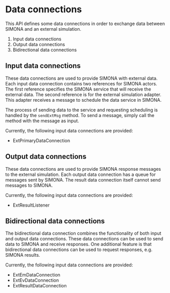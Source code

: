 # Data connections

This API defines some data connections in order to exchange data between SIMONA and an external simulation.

1. Input data connections
2. Output data connections
3. Bidirectional data connections

## Input data connections

These data connections are used to provide SIMONA with external data. Each input data connection contains two references
for SIMONA actors. The first reference specifies the SIMONA service that will receive the external data. The second
reference is for the external simulation adapter. This adapter receives a message to schedule the data service in SIMONA.

The process of sending data to the service and requesting scheduling is handled by the `sendExtMsg` method.
To send a message, simply call the method with the message as input.

Currently, the following input data connections are provided:
- ExtPrimaryDataConnection


## Output data connections

These data connections are used to provide SIMONA response messages to the external simulation. Each output data connection
has a queue for messages sent by SIMONA. The result data connection itself cannot send messages to SIMONA.

Currently, the following input data connections are provided:
- ExtResultListener


## Bidirectional data connections

The bidirectional data connection combines the functionality of both input and output data connections. These data connections
can be used to send data to SIMONA and receive responses. One additional feature is that bidirectional data connections
can be used to request responses, e.g. SIMONA results.

Currently, the following input data connections are provided:
- ExtEmDataConnection
- ExtEvDataConnection
- ExtResultDataConnection

